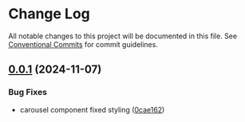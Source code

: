 # Change Log

All notable changes to this project will be documented in this file.
See [Conventional Commits](https://conventionalcommits.org) for commit guidelines.

## [0.0.1](https://github.com/Douro-ui/design-system/compare/@douro-ui/carousel@0.1.1...@douro-ui/carousel@0.0.1) (2024-11-07)

### Bug Fixes

- carousel component fixed styling ([0cae162](https://github.com/Douro-ui/design-system/commit/0cae1624261cedaaec92ea981443edd00f779b04))
